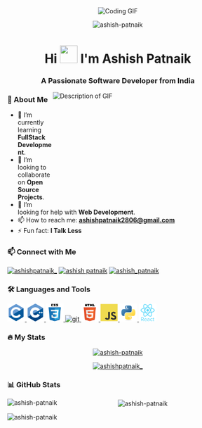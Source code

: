 <!-- Profile Header with GIF -->
<div align="center">
  <img height="190" src="https://i.giphy.com/6XX4V0O8a0xdS.webp" alt="Coding GIF" width="400" />
  <p align="center">
  <img src="https://komarev.com/ghpvc/?username=ashish-patnaik&label=Profile%20views&color=0e75b6&style=flat" alt="ashish-patnaik" />
</p>
  <h1 align="center">Hi <img src="https://raw.githubusercontent.com/MartinHeinz/MartinHeinz/master/wave.gif" width="40px" height="40px" /> I'm Ashish Patnaik</h1>
  <h3 align="center">A Passionate Software Developer from India</h3>
</div>

<img align="right" src="https://github.com/user-attachments/assets/2d168576-bb66-4854-b139-6abe244b0f13" alt="Description of GIF" width="400" height="250">


<!-- About Me Section -->
### 🌟 About Me
- 🌱 I’m currently learning **FullStack Development**.
- 👯 I’m looking to collaborate on **Open Source Projects**.
- 🤝 I’m looking for help with **Web Development**.
- 📫 How to reach me: **ashishpatnaik2806@gmail.com**
- ⚡ Fun fact: **I Talk Less**



<!-- Connect With Me Section -->
### 📫 Connect with Me
<p align="left">
  <a href="https://twitter.com/ashishpatnaik_" target="blank"><img align="center" src="https://raw.githubusercontent.com/rahuldkjain/github-profile-readme-generator/master/src/images/icons/Social/twitter.svg" alt="ashishpatnaik_" height="30" width="40" /></a>
  <a href="https://linkedin.com/in/ashish-patnaik" target="blank"><img align="center" src="https://raw.githubusercontent.com/rahuldkjain/github-profile-readme-generator/master/src/images/icons/Social/linked-in-alt.svg" alt="ashish patnaik" height="30" width="40" /></a>
  <a href="https://www.leetcode.com/ashish_patnaik" target="blank"><img align="center" src="https://raw.githubusercontent.com/rahuldkjain/github-profile-readme-generator/master/src/images/icons/Social/leet-code.svg" alt="ashish_patnaik" height="30" width="40" /></a>
</p>


<!-- Languages and Tools Section -->
### 🛠️ Languages and Tools
<p align="left"> 
  <a href="https://www.cprogramming.com/" target="_blank" rel="noreferrer"> 
    <img src="https://raw.githubusercontent.com/devicons/devicon/master/icons/c/c-original.svg" alt="c" width="40" height="40"/> 
  </a> 
  <a href="https://www.w3schools.com/cpp/" target="_blank" rel="noreferrer"> 
    <img src="https://raw.githubusercontent.com/devicons/devicon/master/icons/cplusplus/cplusplus-original.svg" alt="cplusplus" width="40" height="40"/> 
  </a> 
  <a href="https://www.w3schools.com/css/" target="_blank" rel="noreferrer"> 
    <img src="https://raw.githubusercontent.com/devicons/devicon/master/icons/css3/css3-original-wordmark.svg" alt="css3" width="40" height="40"/> 
  </a> 
  <a href="https://git-scm.com/" target="_blank" rel="noreferrer"> 
    <img src="https://www.vectorlogo.zone/logos/git-scm/git-scm-icon.svg" alt="git" width="40" height="40"/> 
  </a> 
  <a href="https://www.w3.org/html/" target="_blank" rel="noreferrer"> 
    <img src="https://raw.githubusercontent.com/devicons/devicon/master/icons/html5/html5-original-wordmark.svg" alt="html5" width="40" height="40"/> 
  </a> 
  <a href="https://developer.mozilla.org/en-US/docs/Web/JavaScript" target="_blank" rel="noreferrer"> 
    <img src="https://raw.githubusercontent.com/devicons/devicon/master/icons/javascript/javascript-original.svg" alt="javascript" width="40" height="40"/> 
  </a> 
  <a href="https://www.python.org" target="_blank" rel="noreferrer"> 
    <img src="https://raw.githubusercontent.com/devicons/devicon/master/icons/python/python-original.svg" alt="python" width="40" height="40"/> 
  </a> 
  <a href="https://reactjs.org/" target="_blank" rel="noreferrer"> 
    <img src="https://raw.githubusercontent.com/devicons/devicon/master/icons/react/react-original-wordmark.svg" alt="react" width="40" height="40"/> 
  </a> 
</p>


<!--  Trophies -->
<h3 align="left">🔥 My Stats</h3>
<p align="center">
  <a href="https://github.com/ryo-ma/github-profile-trophy"><img src="https://github-profile-trophy.vercel.app/?username=ashish-patnaik&theme=onedark&row=1&column=6" alt="ashish-patnaik" /></a>
</p>

<!-- Twitter Badge -->
<p align="center">
  <a href="https://twitter.com/ashishpatnaik_" target="blank">
    <img src="https://img.shields.io/twitter/follow/ashishpatnaik_?logo=twitter&style=for-the-badge" alt="ashishpatnaik_" />
  </a>
</p>
 

<!-- GitHub Stats Section -->
### 📊 GitHub Stats
<p align="center">
  <img align="left" src="https://github-readme-stats.vercel.app/api/top-langs?username=ashish-patnaik&show_icons=true&locale=en&layout=compact&theme=dark" alt="ashish-patnaik" />
  <img align="center" src="https://github-readme-stats.vercel.app/api?username=ashish-patnaik&show_icons=true&locale=en&theme=dark" alt="ashish-patnaik" />
</p>

<p align="center">
  <img align="left" src="https://github-readme-streak-stats.herokuapp.com/?user=ashish-patnaik&theme=dark" alt="ashish-patnaik" />
</p>
